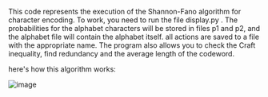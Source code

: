 This code represents the execution of the Shannon-Fano algorithm for character encoding.
To work, you need to run the file display.py .
The probabilities for the alphabet characters will be stored in files p1 and p2, and the alphabet file will contain the alphabet itself.
all actions are saved to a file with the appropriate name.
The program also allows you to check the Craft inequality, find redundancy and the average length of the codeword.

here's how this algorithm works:


![image](https://github.com/user-attachments/assets/b386e9dc-2fa6-43c9-9095-00b5c7128f0a)
